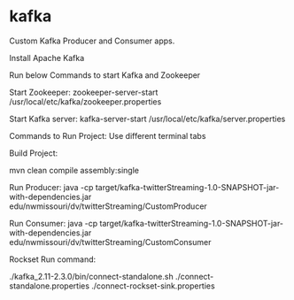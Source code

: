 # kafka

Custom Kafka Producer and Consumer apps.

Install Apache Kafka

Run below Commands to start Kafka and Zookeeper

Start Zookeeper:
zookeeper-server-start /usr/local/etc/kafka/zookeeper.properties

Start Kafka server:
kafka-server-start /usr/local/etc/kafka/server.properties


Commands to Run Project: Use different terminal tabs

Build Project:
 
mvn clean compile assembly:single

Run Producer:
java -cp target/kafka-twitterStreaming-1.0-SNAPSHOT-jar-with-dependencies.jar edu/nwmissouri/dv/twitterStreaming/CustomProducer

Run Consumer:
java -cp target/kafka-twitterStreaming-1.0-SNAPSHOT-jar-with-dependencies.jar edu/nwmissouri/dv/twitterStreaming/CustomConsumer


Rockset Run command:

./kafka_2.11-2.3.0/bin/connect-standalone.sh ./connect-standalone.properties ./connect-rockset-sink.properties